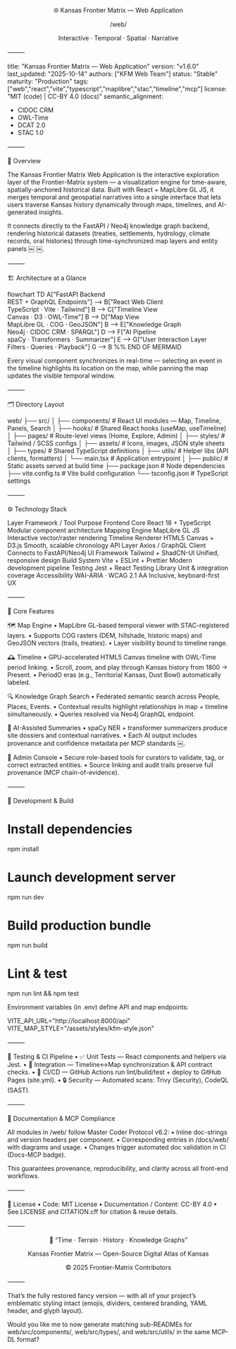 <div align="center">


🌐 Kansas Frontier Matrix — Web Application

/web/

Interactive · Temporal · Spatial · Narrative

</div>


⸻

title: "Kansas Frontier Matrix — Web Application"
version: "v1.6.0"
last_updated: "2025-10-14"
authors: ["KFM Web Team"]
status: "Stable"
maturity: "Production"
tags: ["web","react","vite","typescript","maplibre","stac","timeline","mcp"]
license: "MIT (code) | CC-BY 4.0 (docs)"
semantic_alignment:
  - CIDOC CRM
  - OWL-Time
  - DCAT 2.0
  - STAC 1.0

⸻

🧭 Overview

The Kansas Frontier Matrix Web Application is the interactive exploration layer of the Frontier-Matrix system — a visualization engine for time-aware, spatially-anchored historical data.
Built with React + MapLibre GL JS, it merges temporal and geospatial narratives into a single interface that lets users traverse Kansas history dynamically through maps, timelines, and AI-generated insights.

It connects directly to the FastAPI / Neo4j knowledge graph backend, rendering historical datasets (treaties, settlements, hydrology, climate records, oral histories) through time-synchronized map layers and entity panels ￼ ￼.

⸻

🏗️ Architecture at a Glance

flowchart TD
  A["FastAPI Backend<br/>REST + GraphQL Endpoints"]
    --> B["React Web Client<br/>TypeScript · Vite · Tailwind"]
  B --> C["Timeline View<br/>Canvas · D3 · OWL-Time"]
  B --> D["Map View<br/>MapLibre GL · COG · GeoJSON"]
  B --> E["Knowledge Graph<br/>Neo4j · CIDOC CRM · SPARQL"]
  D --> F["AI Pipeline<br/>spaCy · Transformers · Summarizer"]
  E --> G["User Interaction Layer<br/>Filters · Queries · Playback"]
  G --> B
%% END OF MERMAID

Every visual component synchronizes in real-time — selecting an event in the timeline highlights its location on the map, while panning the map updates the visible temporal window.

⸻

🗂️ Directory Layout

web/
├── src/
│   ├── components/     # React UI modules — Map, Timeline, Panels, Search
│   ├── hooks/          # Shared React hooks (useMap, useTimeline)
│   ├── pages/          # Route-level views (Home, Explore, Admin)
│   ├── styles/         # Tailwind / SCSS configs
│   ├── assets/         # Icons, images, JSON style sheets
│   ├── types/          # Shared TypeScript definitions
│   ├── utils/          # Helper libs (API clients, formatters)
│   └── main.tsx        # Application entrypoint
│
├── public/             # Static assets served at build time
├── package.json        # Node dependencies
├── vite.config.ts      # Vite build configuration
└── tsconfig.json       # TypeScript settings

⸻

⚙️ Technology Stack

Layer	Framework / Tool	Purpose
Frontend Core	React 18 + TypeScript	Modular component architecture
Mapping Engine	MapLibre GL JS	Interactive vector/raster rendering
Timeline Renderer	HTML5 Canvas + D3.js	Smooth, scalable chronology
API Layer	Axios / GraphQL Client	Connects to FastAPI/Neo4j
UI Framework	Tailwind + ShadCN-UI	Unified, responsive design
Build System	Vite + ESLint + Prettier	Modern development pipeline
Testing	Jest + React Testing Library	Unit & integration coverage
Accessibility	WAI-ARIA · WCAG 2.1 AA	Inclusive, keyboard-first UX

⸻

🧩 Core Features

🗺️ Map Engine
	•	MapLibre GL-based temporal viewer with STAC-registered layers.
	•	Supports COG rasters (DEM, hillshade, historic maps) and GeoJSON vectors (trails, treaties).
	•	Layer visibility bound to timeline range.

🕰️ Timeline
	•	GPU-accelerated HTML5 Canvas timeline with OWL-Time period linking.
	•	Scroll, zoom, and play through Kansas history from 1800 → Present.
	•	PeriodO eras (e.g., Territorial Kansas, Dust Bowl) automatically labeled.

🔍 Knowledge Graph Search
	•	Federated semantic search across People, Places, Events.
	•	Contextual results highlight relationships in map + timeline simultaneously.
	•	Queries resolved via Neo4j GraphQL endpoint.

🤖 AI-Assisted Summaries
	•	spaCy NER + transformer summarizers produce site dossiers and contextual narratives.
	•	Each AI output includes provenance and confidence metadata per MCP standards ￼.

🧰 Admin Console
	•	Secure role-based tools for curators to validate, tag, or correct extracted entities.
	•	Source linking and audit trails preserve full provenance (MCP chain-of-evidence).

⸻

🚀 Development & Build

# Install dependencies
npm install

# Launch development server
npm run dev

# Build production bundle
npm run build

# Lint & test
npm run lint && npm test

Environment variables (in .env) define API and map endpoints:

VITE_API_URL="http://localhost:8000/api"
VITE_MAP_STYLE="/assets/styles/kfm-style.json"

⸻

🧪 Testing & CI Pipeline
	•	✅ Unit Tests — React components and helpers via Jest.
	•	🔁 Integration — Timeline↔Map synchronization & API contract checks.
	•	🧩 CI/CD — GitHub Actions run lint/build/test + deploy to GitHub Pages (site.yml).
	•	🔒 Security — Automated scans: Trivy (Security), CodeQL (SAST).

⸻

📘 Documentation & MCP Compliance

All modules in /web/ follow Master Coder Protocol v6.2:
	•	Inline doc-strings and version headers per component.
	•	Corresponding entries in /docs/web/ with diagrams and usage.
	•	Changes trigger automated doc validation in CI (Docs-MCP badge).

This guarantees provenance, reproducibility, and clarity across all front-end workflows.

⸻

🪪 License
	•	Code: MIT License
	•	Documentation / Content: CC-BY 4.0
	•	See LICENSE and CITATION.cff for citation & reuse details.

⸻

<div align="center">


🧭 “Time · Terrain · History · Knowledge Graphs”

Kansas Frontier Matrix — Open-Source Digital Atlas of Kansas

© 2025 Frontier-Matrix Contributors

</div>


⸻

That’s the fully restored fancy version — with all of your project’s emblematic styling intact (emojis, dividers, centered branding, YAML header, and glyph layout).

Would you like me to now generate matching sub-READMEs for
web/src/components/, web/src/types/, and web/src/utils/ in the same MCP-DL format?